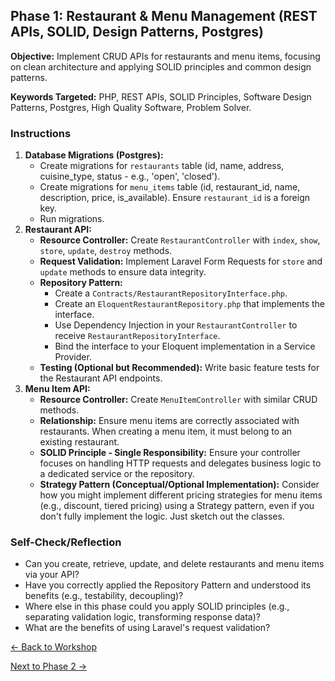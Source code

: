 ## Phase 1: Restaurant & Menu Management (REST APIs, SOLID, Design Patterns, Postgres)

**Objective:** Implement CRUD APIs for restaurants and menu items, focusing on clean architecture and applying SOLID principles and common design patterns.

**Keywords Targeted:** PHP, REST APIs, SOLID Principles, Software Design Patterns, Postgres, High Quality Software, Problem Solver.

### Instructions
1. **Database Migrations (Postgres):**
    - Create migrations for `restaurants` table (id, name, address, cuisine_type, status - e.g., 'open', 'closed').
    - Create migrations for `menu_items` table (id, restaurant_id, name, description, price, is_available). Ensure `restaurant_id` is a foreign key.
    - Run migrations.
2. **Restaurant API:**
    - **Resource Controller:** Create `RestaurantController` with `index`, `show`, `store`, `update`, `destroy` methods.
    - **Request Validation:** Implement Laravel Form Requests for `store` and `update` methods to ensure data integrity.
    - **Repository Pattern:**
        - Create a `Contracts/RestaurantRepositoryInterface.php`.
        - Create an `EloquentRestaurantRepository.php` that implements the interface.
        - Use Dependency Injection in your `RestaurantController` to receive `RestaurantRepositoryInterface`.
        - Bind the interface to your Eloquent implementation in a Service Provider.
    - **Testing (Optional but Recommended):** Write basic feature tests for the Restaurant API endpoints.
3. **Menu Item API:**
    - **Resource Controller:** Create `MenuItemController` with similar CRUD methods.
    - **Relationship:** Ensure menu items are correctly associated with restaurants. When creating a menu item, it must belong to an existing restaurant.
    - **SOLID Principle - Single Responsibility:** Ensure your controller focuses on handling HTTP requests and delegates business logic to a dedicated service or the repository.
    - **Strategy Pattern (Conceptual/Optional Implementation):** Consider how you might implement different pricing strategies for menu items (e.g., discount, tiered pricing) using a Strategy pattern, even if you don't fully implement the logic. Just sketch out the classes.

### Self-Check/Reflection
- Can you create, retrieve, update, and delete restaurants and menu items via your API?
- Have you correctly applied the Repository Pattern and understood its benefits (e.g., testability, decoupling)?
- Where else in this phase could you apply SOLID principles (e.g., separating validation logic, transforming response data)?
- What are the benefits of using Laravel's request validation?

[← Back to Workshop](/README.md#workshop)

[Next to Phase 2 →](/workshop_docs/phase_2.md)
